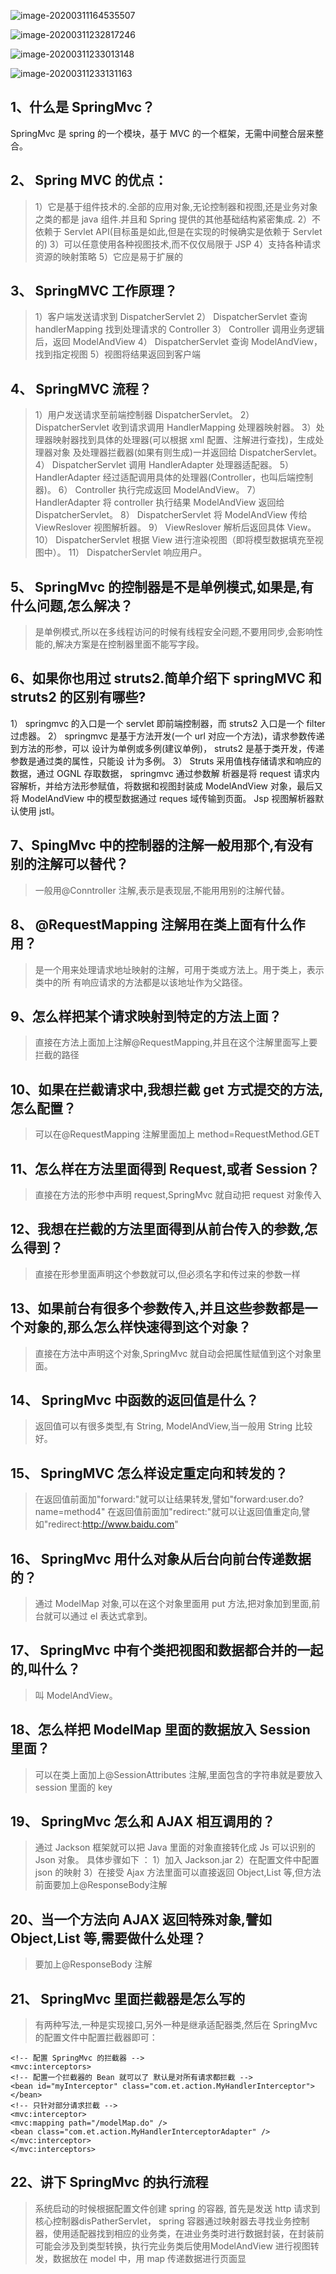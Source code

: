 ![image-20200311164535507](../file/DispatcherServlet.png)

![image-20200311232817246](../file/image-20200311232817246.png)

![image-20200311233013148](../file/image-20200311233013148.png)

![image-20200311233131163](../file/image-20200311233131163.png)

## 1、什么是 SpringMvc？

SpringMvc 是 spring 的一个模块，基于 MVC 的一个框架，无需中间整合层来整合。

## 2、 Spring MVC 的优点：

> 1）它是基于组件技术的.全部的应用对象,无论控制器和视图,还是业务对象之类的都是 java
> 组件.并且和 Spring 提供的其他基础结构紧密集成.
> 2）不依赖于 Servlet API(目标虽是如此,但是在实现的时候确实是依赖于 Servlet 的)
> 3）可以任意使用各种视图技术,而不仅仅局限于 JSP
> 4）支持各种请求资源的映射策略
> 5）它应是易于扩展的

## 3、 SpringMVC 工作原理？

> 1）客户端发送请求到 DispatcherServlet
> 2） DispatcherServlet 查询 handlerMapping 找到处理请求的 Controller
> 3） Controller 调用业务逻辑后，返回 ModelAndView
> 4） DispatcherServlet 查询 ModelAndView，找到指定视图
> 5）视图将结果返回到客户端

## 4、 SpringMVC 流程？

> 1）用户发送请求至前端控制器 DispatcherServlet。
> 2） DispatcherServlet 收到请求调用 HandlerMapping 处理器映射器。
> 3）处理器映射器找到具体的处理器(可以根据 xml 配置、注解进行查找)，生成处理器对象
> 		及处理器拦截器(如果有则生成)一并返回给 DispatcherServlet。
> 4） DispatcherServlet 调用 HandlerAdapter 处理器适配器。
> 5） HandlerAdapter 经过适配调用具体的处理器(Controller，也叫后端控制器)。
> 6） Controller 执行完成返回 ModelAndView。
> 7） HandlerAdapter 将 controller 执行结果 ModelAndView 返回给 DispatcherServlet。
> 8） DispatcherServlet 将 ModelAndView 传给 ViewReslover 视图解析器。
> 9） ViewReslover 解析后返回具体 View。
> 10） DispatcherServlet 根据 View 进行渲染视图（即将模型数据填充至视图中）。
> 11） DispatcherServlet 响应用户。

## 5、 SpringMvc 的控制器是不是单例模式,如果是,有什么问题,怎么解决？

> 是单例模式,所以在多线程访问的时候有线程安全问题,不要用同步,会影响性能的,解决方案是在控制器里面不能写字段。

## 6、如果你也用过 struts2.简单介绍下 springMVC 和 struts2 的区别有哪些?

1） springmvc 的入口是一个 servlet 即前端控制器，而 struts2 入口是一个 filter 过虑器。
2） springmvc 是基于方法开发(一个 url 对应一个方法)，请求参数传递到方法的形参，可以
设计为单例或多例(建议单例)， struts2 是基于类开发，传递参数是通过类的属性，只能设
计为多例。
3） Struts 采用值栈存储请求和响应的数据，通过 OGNL 存取数据， springmvc 通过参数解
析器是将 request 请求内容解析，并给方法形参赋值，将数据和视图封装成 ModelAndView
对象，最后又将 ModelAndView 中的模型数据通过 reques 域传输到页面。 Jsp 视图解析器默
认使用 jstl。

## 7、SpingMvc 中的控制器的注解一般用那个,有没有别的注解可以替代？

> 一般用@Conntroller 注解,表示是表现层,不能用用别的注解代替。

## 8、 @RequestMapping 注解用在类上面有什么作用？

> 是一个用来处理请求地址映射的注解，可用于类或方法上。用于类上，表示类中的所
> 有响应请求的方法都是以该地址作为父路径。

## 9、怎么样把某个请求映射到特定的方法上面？

> 直接在方法上面加上注解@RequestMapping,并且在这个注解里面写上要拦截的路径

## 10、如果在拦截请求中,我想拦截 get 方式提交的方法,怎么配置？

> 可以在@RequestMapping 注解里面加上 method=RequestMethod.GET

## 11、怎么样在方法里面得到 Request,或者 Session？

> 直接在方法的形参中声明 request,SpringMvc 就自动把 request 对象传入

## 12、我想在拦截的方法里面得到从前台传入的参数,怎么得到？

> 直接在形参里面声明这个参数就可以,但必须名字和传过来的参数一样

## 13、如果前台有很多个参数传入,并且这些参数都是一个对象的,那么怎么样快速得到这个对象？

> 直接在方法中声明这个对象,SpringMvc 就自动会把属性赋值到这个对象里面。

## 14、 SpringMvc 中函数的返回值是什么？

> 返回值可以有很多类型,有 String, ModelAndView,当一般用 String 比较好。

## 15、 SpringMVC 怎么样设定重定向和转发的？

> 在返回值前面加"forward:"就可以让结果转发,譬如"forward:user.do?name=method4" 在返回值前面加"redirect:"就可以让返回值重定向,譬如"redirect:http://www.baidu.com"

## 16、 SpringMvc 用什么对象从后台向前台传递数据的？

> 通过 ModelMap 对象,可以在这个对象里面用 put 方法,把对象加到里面,前台就可以通过 el 表达式拿到。

## 17、 SpringMvc 中有个类把视图和数据都合并的一起的,叫什么？

> 叫 ModelAndView。

## 18、怎么样把 ModelMap 里面的数据放入 Session 里面？

> 可以在类上面加上@SessionAttributes 注解,里面包含的字符串就是要放入 session 里面的 key

## 19、 SpringMvc 怎么和 AJAX 相互调用的？

> 通过 Jackson 框架就可以把 Java 里面的对象直接转化成 Js 可以识别的 Json 对象。
> 具体步骤如下 ：
> 1）加入 Jackson.jar
> 2）在配置文件中配置 json 的映射
> 3）在接受 Ajax 方法里面可以直接返回 Object,List 等,但方法前面要加上@ResponseBody注解

## 20、当一个方法向 AJAX 返回特殊对象,譬如 Object,List 等,需要做什么处理？

> 要加上@ResponseBody 注解

## 21、 SpringMvc 里面拦截器是怎么写的

>有两种写法,一种是实现接口,另外一种是继承适配器类,然后在 SpringMvc 的配置文件中配置拦截器即可：

```
<!-- 配置 SpringMvc 的拦截器 -->
<mvc:interceptors>
<!-- 配置一个拦截器的 Bean 就可以了 默认是对所有请求都拦截 -->
<bean id="myInterceptor" class="com.et.action.MyHandlerInterceptor"></bean>
<!-- 只针对部分请求拦截 -->
<mvc:interceptor>
<mvc:mapping path="/modelMap.do" />
<bean class="com.et.action.MyHandlerInterceptorAdapter" />
</mvc:interceptor>
</mvc:interceptors>
```



## 22、讲下 SpringMvc 的执行流程

> 系统启动的时候根据配置文件创建 spring 的容器, 首先是发送 http 请求到核心控制器disPatherServlet， spring 容器通过映射器去寻找业务控制器，使用适配器找到相应的业务类，在进业务类时进行数据封装，在封装前可能会涉及到类型转换，执行完业务类后使用ModelAndView 进行视图转发，数据放在 model 中，用 map 传递数据进行页面显  